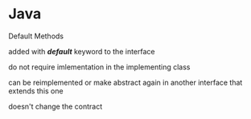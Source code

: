# Java

Default Methods

added with _**default**_ keyword to the interface

do not require imlementation in the implementing class

can be reimplemented or make abstract again in another interface that extends this one

doesn't change the contract

